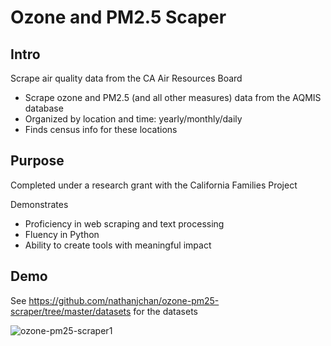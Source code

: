 # Ozone and PM2.5 Scaper

## Intro
Scrape air quality data from the CA Air Resources Board
- Scrape ozone and PM2.5 (and all other measures) data from the AQMIS database
- Organized by location and time: yearly/monthly/daily
- Finds census info for these locations

## Purpose
Completed under a research grant with the California Families Project

Demonstrates
- Proficiency in web scraping and text processing
- Fluency in Python
- Ability to create tools with meaningful impact

## Demo
See https://github.com/nathanjchan/ozone-pm25-scraper/tree/master/datasets for the datasets

<img src="https://www.nathanjchan.com/images/ozone-pm25-scraper1.png" alt="ozone-pm25-scraper1"/>
